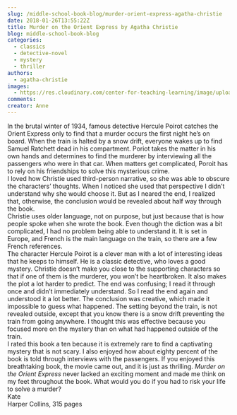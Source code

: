 ```yaml
---
slug: /middle-school-book-blog/murder-orient-express-agatha-christie
date: 2018-01-26T13:55:22Z
title: Murder on the Orient Express by Agatha Christie
blog: middle-school-book-blog
categories:
  - classics
  - detective-novel
  - mystery
  - thriller
authors:
  - agatha-christie
images:
  - https://res.cloudinary.com/center-for-teaching-learning/image/upload/v1637513293/Orient-Express-186x300.jpg.jpg
comments:
creator: Anne
---
```


 In the brutal winter of 1934, famous detective Hercule Poirot catches the Orient Express only to find that a murder occurs the first night he’s on board. When the train is halted by a snow drift, everyone wakes up to find Samuel Ratchett dead in his compartment. Poriot takes the matter in his own hands and determines to find the murderer by interviewing all the passengers who were in that car. When matters get complicated, Poroit has to rely on his friendships to solve this mysterious crime.<br />I loved how Christie used third-person narrative, so she was able to obscure the characters’ thoughts. When I noticed she used that perspective I didn’t understand why she would choose it. But as I neared the end, I realized that, otherwise, the conclusion would be revealed about half way through the book.<br />Christie uses older language, not on purpose, but just because that is how people spoke when she wrote the book. Even though the diction was a bit complicated, I had no problem being able to understand it. It is set in Europe, and French is the main language on the train, so there are a few French references.<br />The character Hercule Poirot is a clever man with a lot of interesting ideas that he keeps to himself. He is a classic detective, who loves a good mystery. Christie doesn’t make you close to the supporting characters so that if one of them is the murderer, you won’t be heartbroken. It also makes the plot a lot harder to predict. The end was confusing; I read it through once and didn’t immediately understand. So I read the end again and understood it a lot better. The conclusion was creative, which made it impossible to guess what happened. The setting beyond the train, is not revealed outside, except that you know there is a snow drift preventing the train from going anywhere. I thought this was effective because you focused more on the mystery than on what had happened outside of the train.<br />I rated this book a ten because it is extremely rare to find a captivating mystery that is not scary. I also enjoyed how about eighty percent of the book is told through interviews with the passengers. If you enjoyed this breathtaking book, the movie came out, and it is just as thrilling. <em>Murder on the Orient Express</em> never lacked an exciting moment and made me think on my feet throughout the book. What would you do if you had to risk your life to solve a murder?<br />Kate<br />Harper Collins, 315 pages<br /> <br /> 
